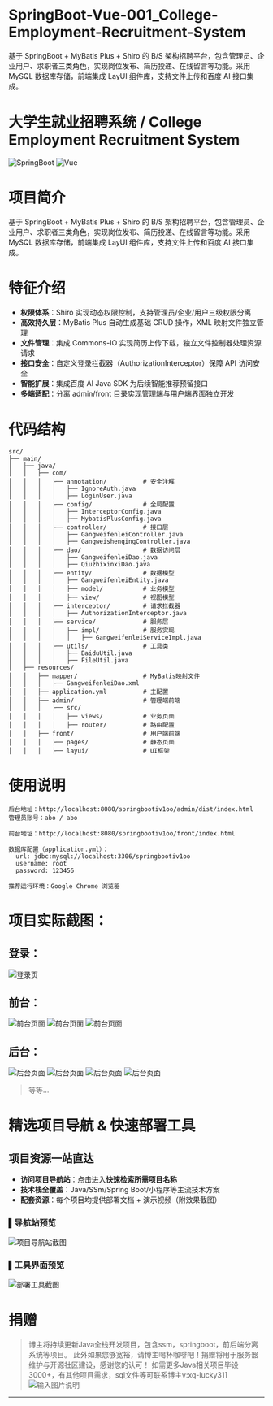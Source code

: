 # SpringBoot-Vue-001_College-Employment-Recruitment-System

基于 SpringBoot + MyBatis Plus + Shiro 的 B/S 架构招聘平台，包含管理员、企业用户、求职者三类角色，实现岗位发布、简历投递、在线留言等功能。采用 MySQL 数据库存储，前端集成 LayUI 组件库，支持文件上传和百度 AI 接口集成。

# 大学生就业招聘系统 / College Employment Recruitment System

![SpringBoot](https://img.shields.io/badge/SpringBoot-2.7%2B-brightgreen)
![Vue](https://img.shields.io/badge/Vue-2.x-green)

# 项目简介  
基于 SpringBoot + MyBatis Plus + Shiro 的 B/S 架构招聘平台，包含管理员、企业用户、求职者三类角色，实现岗位发布、简历投递、在线留言等功能。采用 MySQL 数据库存储，前端集成 LayUI 组件库，支持文件上传和百度 AI 接口集成。

# 特征介绍  
- ​​**​权限体系​**​：Shiro 实现动态权限控制，支持管理员/企业/用户三级权限分离  
- ​​**​高效持久层​**​：MyBatis Plus 自动生成基础 CRUD 操作，XML 映射文件独立管理  
- ​​**​文件管理​**​：集成 Commons-IO 实现简历上传下载，独立文件控制器处理资源请求  
- ​​**​接口安全​**​：自定义登录拦截器（AuthorizationInterceptor）保障 API 访问安全  
- ​​**​智能扩展​**​：集成百度 AI Java SDK 为后续智能推荐预留接口  
- ​​**​多端适配​**​：分离 admin/front 目录实现管理端与用户端界面独立开发  

# 代码结构 
```
src/
├── main/
│   ├── java/
│   │   ├── com/
│   │   │   ├── annotation/          # 安全注解
│   │   │   │   ├── IgnoreAuth.java
│   │   │   │   ├── LoginUser.java  
│   │   │   ├── config/              # 全局配置
│   │   │   │   ├── InterceptorConfig.java
│   │   │   │   ├── MybatisPlusConfig.java  
│   │   │   ├── controller/          # 接口层
│   │   │   │   ├── GangweifenleiController.java
│   │   │   │   ├── GangweishenqingController.java
│   │   │   ├── dao/                 # 数据访问层
│   │   │   │   ├── GangweifenleiDao.java
│   │   │   │   ├── QiuzhixinxiDao.java
│   │   │   ├── entity/              # 数据模型
│   │   │   │   ├── GangweifenleiEntity.java
│   │   │   │   ├── model/           # 业务模型
│   │   │   │   ├── view/            # 视图模型
│   │   │   ├── interceptor/         # 请求拦截器
│   │   │   │   ├── AuthorizationInterceptor.java
│   │   │   ├── service/             # 服务层
│   │   │   │   ├── impl/            # 服务实现
│   │   │   │   │   ├── GangweifenleiServiceImpl.java
│   │   │   ├── utils/               # 工具类
│   │   │   │   ├── BaiduUtil.java
│   │   │   │   ├── FileUtil.java
│   ├── resources/
│   │   ├── mapper/                  # MyBatis映射文件
│   │   │   ├── GangweifenleiDao.xml
│   │   ├── application.yml          # 主配置
│   │   ├── admin/                   # 管理端前端
│   │   │   ├── src/
│   │   │   │   ├── views/           # 业务页面
│   │   │   │   ├── router/          # 路由配置
│   │   ├── front/                   # 用户端前端
│   │   │   ├── pages/               # 静态页面
│   │   │   ├── layui/               # UI框架
```
# 使用说明
```
后台地址：http://localhost:8080/springbootiv1oo/admin/dist/index.html  
管理员账号：abo / abo  

前台地址：http://localhost:8080/springbootiv1oo/front/index.html  

数据库配置（application.yml）：
  url: jdbc:mysql://localhost:3306/springbootiv1oo
  username: root
  password: 123456

推荐运行环境：Google Chrome 浏览器
```

# 项目实际截图：
## 登录：
![登录页](xx/login.png)

## 前台：
![前台页面](xx/prefix/1.png)
![前台页面](xx/prefix/2.png)
![前台页面](xx/prefix/3.png)

## 后台：
![后台页面](xx/suffix/1.png)
![后台页面](xx/suffix/2.png)
![后台页面](xx/suffix/3.png)
![后台页面](xx/suffix/4.png)

> 等等...

# 精选项目导航 & 快速部署工具
## 项目资源一站直达
- ​**访问项目导航站**：[点击进入](http://sysadmin.3vfree.vip)**快速检索所需项目名称**
- ​**技术栈全覆盖**：Java/SSm/Spring Boot/小程序等主流技术方案
- ​**配套资源**：每个项目均提供部署文档 + 演示视频（附效果截图）

### ▌导航站预览
![项目导航站截图](项目检索工具.png)

### ▌工具界面预览
![部署工具截图](一键部署工具.png)

# 捐赠
> 博主将持续更新Java全栈开发项目，包含ssm，springboot，前后端分离系统等项目。
> 此外如果您够宽裕，请博主喝杯咖啡吧！捐赠将用于服务器维护与开源社区建设，感谢您的认可！
> 如需更多Java相关项目毕设3000+，有其他项目需求，sql文件等可联系博主v:xq-lucky311
![输入图片说明](%E7%91%9E%E5%B9%B8%EF%BC%81%E7%91%9E%E5%B9%B8%EF%BC%81.png)
---
